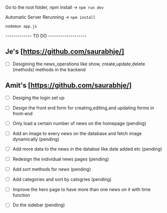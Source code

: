 Go to the root folder, npm install -> `npm run dev`

Automatic Server Rerunning ->
 `npm install`

 `nodemon app.js`

------------- TO DO -------------------
 ## Je's [https://github.com/saurabhje/]
- [ ] Desigining the news_operations like show, create,update,delete (methods) methods in the backend

 ## Amit's [https://github.com/saurabhje/]
- [ ] Desiging the login set up
- [ ] Design the front end form for creating,editing,and updating forms in front-end

- [ ] Only load a certain number of news on the homepage (pending)
- [ ] Add an image to every news on the database and fetch image dynamically (pending)
- [ ] Add more data to the news in the databse like date added etc (pending)
- [ ] Redesign the individual news pages (pending)
- [ ] Add sort methods for news (pending)
- [ ] Add categories and sort by catogries (pending)
- [ ] Improve the hero page to have more than one news on it with time function 
- [ ] Do the sidebar (pending)
